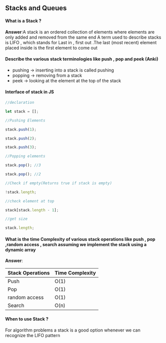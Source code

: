 ## Stacks and Queues 

#### What is a Stack ? 

**Answer**:A stack is an ordered collection of elements where elements are only added and removed from the same end A term used to describe stacks is LIFO , which stands for Last in , first out .The last (most recent) element placed inside is the first element to come out 

#### Describe the various stack terminologies like push , pop and peek (Anki)

-  pushing ->  inserting into a stack is called pushing 
- popping -> removing from a stack 
- peek -> looking at the element at the top of the stack 

#### Interface of stack in JS 

```js
//declaration

let stack = [];

//Pushing Elements

stack.push(1);

stack.push(2);

stack.push(3);

//Popping elements

stack.pop(); //3

stack.pop(); //2

//Check if empty(Returns true if stack is empty)

!stack.length;

//check element at top

stack[stack.length - 1];

//get size

stack.length;


```

#### What is the time Complexity of various  stack operations like push , pop ,random access , search assuming we implement the stack using a dynamic array 

**Answer**:

| Stack Operations | Time Complexity |
| ---------------- | --------------- |
| Push             | O(1)            |
| Pop              | O(1)            |
| random access    | O(1)            |
| Search           | O(n)            |

#### When to use Stack ? 

For algorithm problems a stack is a good option whenever we can recognize the LIFO pattern 